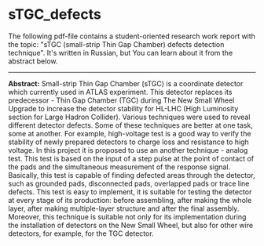 # sTGC_defects
The following pdf-file contains a student-oriented research work report with the topic: "sTGC (small-strip Thin Gap Chamber) defects detection technique". It's written in Russian, but You can learn about it from the abstract below.
***
**Abstract:**
Small-strip Thin Gap Chamber (sTGC) is a coordinate detector which currently used in ATLAS experiment. This detector replaces its predecessor - Thin Gap Chamber (TGC) during The New Small Wheel Upgrade to increase the detector stability for HL-LHC (High Luminosity section for Large Hadron Collider). Various techniques were used to reveal different detector defects. Some of these techniques are better at one task, some at another. For example, high-voltage test is a good way to verify the stability of newly prepared detectors to charge loss and resistance to high voltage. In this project it is proposed to use an another technique - analog test. This test is based on the input of a step pulse at the point of contact of the pads and the simultaneous measurement of the response signal. Basically, this test is capable of finding defected areas through the detector, such as grounded pads, disconnected pads, overlapped pads or trace line defects. This test is easy to implement, it is suitable for testing the detector at every stage of its production: before assembling, after making the whole layer, after making multiple-layer structure and after the final assembly. Moreover, this technique is suitable not only for its implementation during the installation of detectors on the New Small Wheel, but also for other wire detectors, for example, for the TGC detector.
